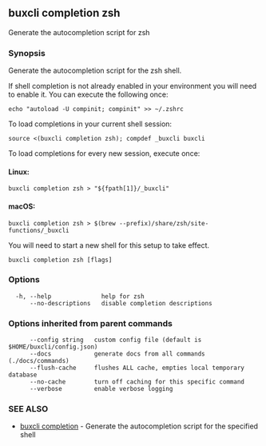 ## buxcli completion zsh

Generate the autocompletion script for zsh

### Synopsis

Generate the autocompletion script for the zsh shell.

If shell completion is not already enabled in your environment you will need
to enable it.  You can execute the following once:

	echo "autoload -U compinit; compinit" >> ~/.zshrc

To load completions in your current shell session:

	source <(buxcli completion zsh); compdef _buxcli buxcli

To load completions for every new session, execute once:

#### Linux:

	buxcli completion zsh > "${fpath[1]}/_buxcli"

#### macOS:

	buxcli completion zsh > $(brew --prefix)/share/zsh/site-functions/_buxcli

You will need to start a new shell for this setup to take effect.


```
buxcli completion zsh [flags]
```

### Options

```
  -h, --help              help for zsh
      --no-descriptions   disable completion descriptions
```

### Options inherited from parent commands

```
      --config string   custom config file (default is $HOME/buxcli/config.json)
      --docs            generate docs from all commands (./docs/commands)
      --flush-cache     flushes ALL cache, empties local temporary database
      --no-cache        turn off caching for this specific command
      --verbose         enable verbose logging
```

### SEE ALSO

* [buxcli completion](buxcli_completion.md)	 - Generate the autocompletion script for the specified shell

